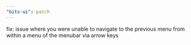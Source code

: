 ```yaml
---
"bits-ui": patch
---
```


fix: issue where you were unable to navigate to the previous menu from within a menu of the menubar via arrow keys
